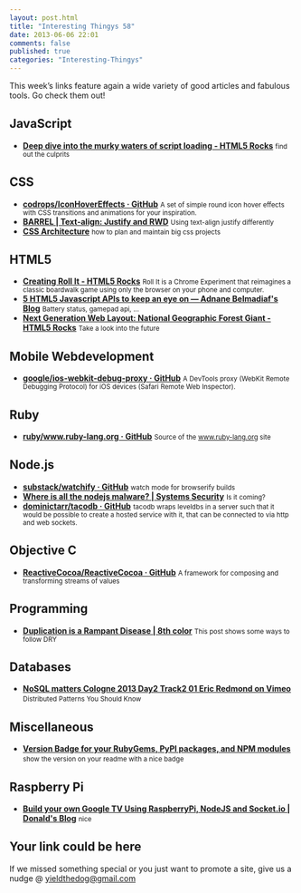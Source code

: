 ```yaml
--- 
layout: post.html 
title: "Interesting Thingys 58" 
date: 2013-06-06 22:01
comments: false 
published: true 
categories: "Interesting-Thingys" 
--- 
```

This week’s links feature again a wide variety of good articles and fabulous tools. Go check them out!

<!-- More -->

## JavaScript

- **[Deep dive into the murky waters of script loading - HTML5 Rocks](http://www.html5rocks.com/en/tutorials/speed/script-loading/)**
    <small>find out the culprits </small>
 
## CSS

- **[codrops/IconHoverEffects · GitHub](https://github.com/codrops/IconHoverEffects)**
    <small>A set of simple round icon hover effects with CSS transitions and animations for your inspiration.</small>
- **[BARREL | Text-align: Justify and RWD](http://www.barrelny.com/blog/text-align-justify-and-rwd/)**
    <small>Using text-align justify differently</small>
- **[CSS Architecture](http://engineering.appfolio.com/2012/11/16/css-architecture/)**
    <small>how to plan and maintain big css projects</small>
 
## HTML5

- **[Creating Roll It - HTML5 Rocks](http://www.html5rocks.com/en/tutorials/casestudies/roll-it/)**
    <small>Roll It is a Chrome Experiment that reimagines a classic boardwalk game using only the browser on your phone and computer.</small>
- **[5 HTML5 Javascript APIs to keep an eye on — Adnane Belmadiaf's Blog](http://daker.me/2013/06/5-html5-javascript-apis-to-keep-an-eye-on.html)**
    <small>Battery status, gamepad api, ...</small>
- **[Next Generation Web Layout: National Geographic Forest Giant - HTML5 Rocks](http://www.html5rocks.com/en/tutorials/casestudies/natgeo/)**
    <small>Take a look into the future</small>
 
## Mobile Webdevelopment

- **[google/ios-webkit-debug-proxy · GitHub](https://github.com/google/ios-webkit-debug-proxy)**
    <small>A DevTools proxy (WebKit Remote Debugging Protocol) for iOS devices (Safari Remote Web Inspector).</small>
 
## Ruby

- **[ruby/www.ruby-lang.org · GitHub](https://github.com/ruby/www.ruby-lang.org)**
    <small>Source of the www.ruby-lang.org site </small>
 
## Node.js

- **[substack/watchify · GitHub](https://github.com/substack/watchify)**
    <small>watch mode for browserify builds</small>
- **[Where is all the nodejs malware? | Systems Security](http://www.cs.ox.ac.uk/blogs/sss/2013/04/02/why-isnt-there-any-nodejs-malware/)**
    <small>Is it coming?</small>
- **[dominictarr/tacodb · GitHub](https://github.com/dominictarr/tacodb)**
    <small>tacodb wraps leveldbs in a server such that it would be possible to create a hosted service with it, that can be connected to via http and web sockets.</small>
 
## Objective C

- **[ReactiveCocoa/ReactiveCocoa · GitHub](https://github.com/ReactiveCocoa/ReactiveCocoa)**
    <small>A framework for composing and transforming streams of values </small>
 
## Programming

- **[Duplication is a Rampant Disease | 8th color](http://blog.8thcolor.com/2013/06/duplication-is-a-rampant-disease/)**
    <small>This post shows some ways to follow DRY</small>
 
## Databases

- **[NoSQL matters Cologne 2013 Day2 Track2 01 Eric Redmond on Vimeo](https://vimeo.com/67131462)**
    <small>Distributed Patterns You Should Know</small>
 
## Miscellaneous

- **[Version Badge for your RubyGems, PyPI packages, and NPM modules](http://badge.fury.io/)**
    <small>show the version on your readme with a nice badge</small>
 
## Raspberry Pi

- **[Build your own Google TV Using RaspberryPi, NodeJS and Socket.io | Donald's Blog](http://blog.donaldderek.com/2013/06/build-your-own-google-tv-using-raspberrypi-nodejs-and-socket-io/)**
    <small>nice</small>
 
## Your link could be here

If we missed something special or you just want to promote a site, give us a nudge @ <a href='&#109;&#97;&#105;&#108;t&#111;&#58;%7&#57;&#105;eld&#116;%68%65do%67&#64;gmail&#37;2&#69;c&#37;6&#70;m'>y&#105;eldt&#104;&#101;dog&#64;&#103;mail&#46;&#99;&#111;m</a>
